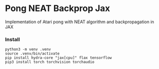 # Pong NEAT Backprop Jax
Implementation of Atari pong with NEAT algorithm and backpropagation in JAX

### Install
```
python3 -m venv .venv
source .venv/bin/activate
pip install hydra-core "jax[cpu]" flax tensorflow
pip3 install torch torchvision torchaudio
```